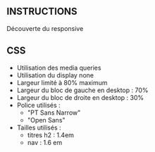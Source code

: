 ## INSTRUCTIONS
Découverte du responsive

## CSS
- Utilisation des media queries
- Utilisation du display none
- Largeur limité à 80% maximum
- Largeur du bloc de gauche en desktop : 70%
- Largeur du bloc de droite en desktop : 30%
- Police utilisés :
    - "PT Sans Narrow"
    - "Open Sans"
- Tailles utilisés :
    - titres h2 : 1.4em
    - nav : 1.6 em

